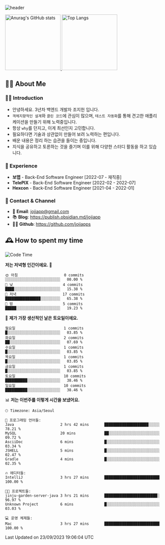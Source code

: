 ![header](https://capsule-render.vercel.app/api?type=transparent&fontColor=6b32af&height=200&text=Back-End%20Developer&fontSize=60)

<a href="#">
  <img height="180px" src="https://github-readme-stats.vercel.app/api?username=jojiapps&show_icons=true&theme=midnight-purple&locale=kr" alt="Anurag's GitHub stats"/>
</a>

<a href="#">
  <img height="180px" src="https://github-readme-stats.vercel.app/api/top-langs/?username=jojiapps&theme=midnight-purple&layout=compact&locale=kr" alt="Top Langs"/>
</a>

## 💁‍♂️ About Me

### 🙇‍♂️ Introduction

- 안녕하세요. 3년차 백엔드 개발자 조지헌 입니다.
- `객체지향적인 설계`와 `클린 코드`에 관심이 많으며, `테스트 자동화`를 통해 견고한 애플리케이션을 만들기 위해 노력중입니다.
- 항상 `why`를 던지고, 이게 최선인지 고민합니다.
- 필요하다면 기술과 상관없이 만들어 보려 노력하는 편입니다.
- 배운 내용은 정리 하는 습관을 들이는 중입니다.
- 지식을 공유하고 토론하는 것을 즐기며 이를 위해 다양한 스터디 활동을 하고 있습니다.

### 💼 Experience

- **보맵** - Back-End Software Engineer [2022-07 - 재직중]
- **TelePIX** - Back-End Software Engineer [2022-02 - 2022-07]
- **Hexcon** - Back-End Software Engineer [2021-04 - 2022-01]

### 🤝 Contact & Channel

- 📧 **Email**: jojiapp@gmail.com
- 📚 **Blog**: https://publish.obsidian.md/jojiapp
- 👨‍💻 **Github**: https://github.com/jojiapps

## 🕰 How to spent my time
<!--START_SECTION:waka-->
![Code Time](http://img.shields.io/badge/Code%20Time-561%20hrs%2021%20mins-blue)

**저는 저녁형 인간이에요. 🦉** 

```text
🌞 아침                     0 commits           ░░░░░░░░░░░░░░░░░░░░░░░░░   00.00 % 
🌆 낮　                     4 commits           ████░░░░░░░░░░░░░░░░░░░░░   15.38 % 
🌃 저녁                     17 commits          ████████████████░░░░░░░░░   65.38 % 
🌙 밤　                     5 commits           █████░░░░░░░░░░░░░░░░░░░░   19.23 % 
```
📅 **제가 가장 생산적인 날은 토요일이에요.** 

```text
월요일                      1 commits           █░░░░░░░░░░░░░░░░░░░░░░░░   03.85 % 
화요일                      2 commits           ██░░░░░░░░░░░░░░░░░░░░░░░   07.69 % 
수요일                      1 commits           █░░░░░░░░░░░░░░░░░░░░░░░░   03.85 % 
목요일                      1 commits           █░░░░░░░░░░░░░░░░░░░░░░░░   03.85 % 
금요일                      1 commits           █░░░░░░░░░░░░░░░░░░░░░░░░   03.85 % 
토요일                      10 commits          ██████████░░░░░░░░░░░░░░░   38.46 % 
일요일                      10 commits          ██████████░░░░░░░░░░░░░░░   38.46 % 
```


📊 **저는 이번주를 이렇게 시간을 보냈어요.** 

```text
🕑︎ Timezone: Asia/Seoul

💬 프로그래밍 언어들: 
Java                     2 hrs 42 mins       ████████████████████░░░░░   78.21 % 
MySQL                    20 mins             ██░░░░░░░░░░░░░░░░░░░░░░░   09.72 % 
AsciiDoc                 6 mins              █░░░░░░░░░░░░░░░░░░░░░░░░   03.34 % 
JSHELL                   5 mins              █░░░░░░░░░░░░░░░░░░░░░░░░   02.47 % 
Gradle                   4 mins              █░░░░░░░░░░░░░░░░░░░░░░░░   02.35 % 

🔥 에디터들: 
IntelliJ                 3 hrs 27 mins       █████████████████████████   100.00 % 

🐱‍💻 프로젝트들: 
jinju-garden-server-java 3 hrs 21 mins       ████████████████████████░   96.97 % 
Unknown Project          6 mins              █░░░░░░░░░░░░░░░░░░░░░░░░   03.03 % 

💻 운영 체제들: 
Mac                      3 hrs 27 mins       █████████████████████████   100.00 % 
```


 Last Updated on 23/09/2023 19:06:04 UTC
<!--END_SECTION:waka-->
